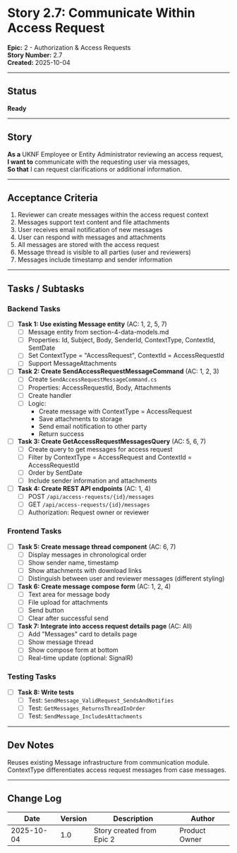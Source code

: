 # Story 2.7: Communicate Within Access Request

**Epic:** 2 - Authorization & Access Requests  
**Story Number:** 2.7  
**Created:** 2025-10-04

---

## Status

**Ready**

---

## Story

**As a** UKNF Employee or Entity Administrator reviewing an access request,  
**I want to** communicate with the requesting user via messages,  
**So that** I can request clarifications or additional information.

---

## Acceptance Criteria

1. Reviewer can create messages within the access request context
2. Messages support text content and file attachments
3. User receives email notification of new messages
4. User can respond with messages and attachments
5. All messages are stored with the access request
6. Message thread is visible to all parties (user and reviewers)
7. Messages include timestamp and sender information

---

## Tasks / Subtasks

### Backend Tasks

- [ ] **Task 1: Use existing Message entity** (AC: 1, 2, 5, 7)
  - [ ] Message entity from section-4-data-models.md
  - [ ] Properties: Id, Subject, Body, SenderId, ContextType, ContextId, SentDate
  - [ ] Set ContextType = "AccessRequest", ContextId = AccessRequestId
  - [ ] Support MessageAttachments

- [ ] **Task 2: Create SendAccessRequestMessageCommand** (AC: 1, 2, 3)
  - [ ] Create `SendAccessRequestMessageCommand.cs`
  - [ ] Properties: AccessRequestId, Body, Attachments
  - [ ] Create handler
  - [ ] Logic:
    - Create message with ContextType = AccessRequest
    - Save attachments to storage
    - Send email notification to other party
    - Return success

- [ ] **Task 3: Create GetAccessRequestMessagesQuery** (AC: 5, 6, 7)
  - [ ] Create query to get messages for access request
  - [ ] Filter by ContextType = AccessRequest and ContextId = AccessRequestId
  - [ ] Order by SentDate
  - [ ] Include sender information and attachments

- [ ] **Task 4: Create REST API endpoints** (AC: 1, 4)
  - [ ] POST `/api/access-requests/{id}/messages`
  - [ ] GET `/api/access-requests/{id}/messages`
  - [ ] Authorization: Request owner or reviewer

### Frontend Tasks

- [ ] **Task 5: Create message thread component** (AC: 6, 7)
  - [ ] Display messages in chronological order
  - [ ] Show sender name, timestamp
  - [ ] Show attachments with download links
  - [ ] Distinguish between user and reviewer messages (different styling)

- [ ] **Task 6: Create message compose form** (AC: 1, 2, 4)
  - [ ] Text area for message body
  - [ ] File upload for attachments
  - [ ] Send button
  - [ ] Clear after successful send

- [ ] **Task 7: Integrate into access request details page** (AC: All)
  - [ ] Add "Messages" card to details page
  - [ ] Show message thread
  - [ ] Show compose form at bottom
  - [ ] Real-time update (optional: SignalR)

### Testing Tasks

- [ ] **Task 8: Write tests**
  - [ ] Test: `SendMessage_ValidRequest_SendsAndNotifies`
  - [ ] Test: `GetMessages_ReturnsThreadInOrder`
  - [ ] Test: `SendMessage_IncludesAttachments`

---

## Dev Notes

Reuses existing Message infrastructure from communication module. ContextType differentiates access request messages from case messages.

---

## Change Log

| Date | Version | Description | Author |
|------|---------|-------------|--------|
| 2025-10-04 | 1.0 | Story created from Epic 2 | Product Owner |

